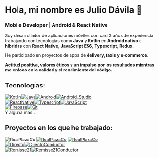 # Hola, mi nombre es Julio Dávila 👋
### Mobile Developer | Android & React Native 

Soy desarrollador de aplicaciones móviles con casi 3 años de experiencia trabajando con tecnologías como **Java** y **Kotlin** en **Android nativo** e **híbridas** con **React Native**, **JavaScript ES6**, **Typescript**, **Redux**. 

He participado en proyectos de apps de **delivery, taxis y e-commerce**. 

**Actitud positiva, valores éticos y un impulso por los resultados mientras me enfoco en la calidad y el rendimiento del código.**

## Tecnologías:
[![Kotlin](https://img.shields.io/badge/Kotlin-E44AA5?style=for-the-badge&logo=kotlin&logoColor=AC4AE4&labelColor=101010)]()[![Java](https://img.shields.io/badge/Java-E4514A?style=for-the-badge&logo=oracle&logoColor=white&labelColor=101010)]()[![Android](https://img.shields.io/badge/Android-4CBA78?style=for-the-badge&logo=android&logoColor=4CBA78&labelColor=101010)]()[![Android_Studio](https://img.shields.io/badge/Android_Studio-4CBA78?style=for-the-badge&logo=android-studio&logoColor=4CBA78&labelColor=101010)]()
</br>
[![ReactNative](https://img.shields.io/badge/React_Native-0095D5?style=for-the-badge&logo=react&logoColor=0095D5&labelColor=101010)]()[![Typescript](https://img.shields.io/badge/Typescript-0095D5?style=for-the-badge&logo=typescript&logoColor=0095D5&labelColor=101010)]()[![JavaScript](https://img.shields.io/badge/Javascript-FFCA24?style=for-the-badge&logo=javascript&logoColor=FFCA24&labelColor=101210)]()
</br>
[![Firebase](https://img.shields.io/badge/Firebase-FFCA28?style=for-the-badge&logo=firebase&logoColor=FFCA28&labelColor=101010)]()[![Git](https://img.shields.io/badge/Git-E4514A?style=for-the-badge&logo=git&logoColor=E4514A&labelColor=101010)]()
</br>
Y alguna más...

## Proyectos en los que he trabajado:
![RealPlazaGo](https://img.shields.io/badge/Real_PLAZA_GO-AE4AE4?style=for-the-badge&logo=react&logoColor=white&labelColor=101010)
[![RealPlazaGo](https://img.shields.io/badge/Real_PLAZA_GO-AE4AE4?style=for-the-badge&logo=android&logoColor=white&labelColor=101010)](https://play.google.com/store/apps/details?id=com.realplazago.app)
[![RealPlazaGo](https://img.shields.io/badge/Real_PLAZA_GO-AE4AE4?style=for-the-badge&logo=apple&logoColor=white&labelColor=101010)](https://apps.apple.com/pe/app/real-plaza/id1596597975)
</br>
[![Directo](https://img.shields.io/badge/TAXI_DIRECTO_CLIENTE-0095D5?style=for-the-badge&logo=android&logoColor=white&labelColor=101010)](https://play.google.com/store/apps/details?id=com.nexusvirtual.client.taxidirectocliente&hl=es_PE&gl=US)[![DirectoConductor](https://img.shields.io/badge/TAXI_DIRECTO_CONDUCTOR-0095D5?style=for-the-badge&logo=android&logoColor=white&labelColor=101010)](https://play.google.com/store/apps/details?id=com.nexusvirtual.driver.taxidirecto&hl=es_PE&gl=US)
</br>
[![Remisse21](https://img.shields.io/badge/REMISSE_21_Transporte_Ejecutivo-4A74E4?style=for-the-badge&logo=android&logoColor=white&labelColor=101010)](https://play.google.com/store/apps/details?id=com.nexusvirtual.client.remisse21&hl=es_PE&gl=US)[![Remisse21Conductor](https://img.shields.io/badge/REMISSE_21_CONDUCTOR-4A74E4?style=for-the-badge&logo=android&logoColor=white&labelColor=101010)](https://play.google.com/store/apps/details?id=com.nexusvirtual.driver.remisse21&hl=es_PE&gl=US)
